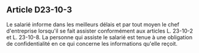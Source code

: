 Article D23-10-3
----
Le salarié informe dans les meilleurs délais et par tout moyen le chef
d'entreprise lorsqu'il se fait assister conformément aux articles L. 23-10-2 et
L. 23-10-8. La personne qui assiste le salarié est tenue à une obligation de
confidentialité en ce qui concerne les informations qu'elle reçoit.
